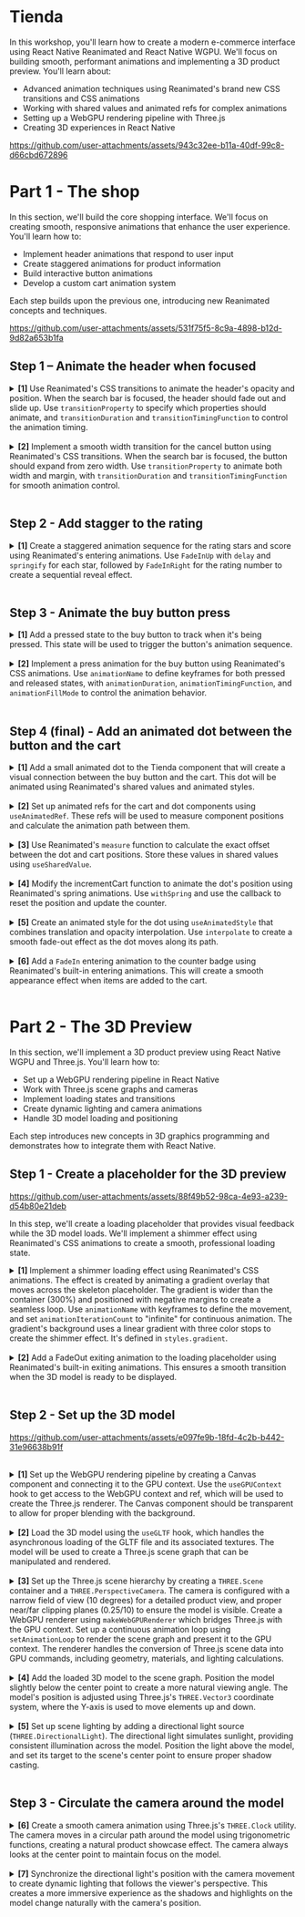 # Tienda

In this workshop, you'll learn how to create a modern e-commerce interface using React Native Reanimated and React Native WGPU. We'll focus on building smooth, performant animations and implementing a 3D product preview. You'll learn about:

- Advanced animation techniques using Reanimated's brand new CSS transitions and CSS animations
- Working with shared values and animated refs for complex animations
- Setting up a WebGPU rendering pipeline with Three.js
- Creating 3D experiences in React Native

https://github.com/user-attachments/assets/943c32ee-b11a-40df-99c8-d66cbd672896

# Part 1 - The shop

In this section, we'll build the core shopping interface. We'll focus on creating smooth, responsive animations that enhance the user experience. You'll learn how to:

- Implement header animations that respond to user input
- Create staggered animations for product information
- Build interactive button animations
- Develop a custom cart animation system

Each step builds upon the previous one, introducing new Reanimated concepts and techniques.

https://github.com/user-attachments/assets/531f75f5-8c9a-4898-b12d-9d82a653b1fa

## Step 1 – Animate the header when focused

<details>
<summary>
  <b>[1]</b> Use Reanimated's CSS transitions to animate the header's opacity and position. When the search bar is focused, the header should fade out and slide up. Use <code>transitionProperty</code> to specify which properties should animate, and <code>transitionDuration</code> and <code>transitionTimingFunction</code> to control the animation timing.
</summary>

<br/>

```jsx
<Animated.View
  style={[
    styles.header,
    {
      transitionProperty: ["opacity", "marginTop"],
      transitionDuration: 200,
      transitionTimingFunction: "ease-in-out",
      opacity: isFocused ? 0 : 1,
      marginTop: isFocused ? -headerHeight! : 0,
    },
  ]}
  {/* ... */}
>
```

</details>

<br/>

<details>
<summary>
  <b>[2]</b> Implement a smooth width transition for the cancel button using Reanimated's CSS transitions. When the search bar is focused, the button should expand from zero width. Use <code>transitionProperty</code> to animate both width and margin, with <code>transitionDuration</code> and <code>transitionTimingFunction</code> for smooth animation control.
</summary>

<br/>

```jsx
<AnimatedPressable
  {/* ... */}
  style={[
    styles.button,
    {
      transitionProperty: ["width", "marginLeft"],
      transitionDuration: 200,
      transitionTimingFunction: "ease-in-out",
      width: isFocused ? 50 : 0,
      marginLeft: isFocused ? 8 : 0,
    },
  ]}
>
```

</details>

<br/>

## Step 2 - Add stagger to the rating

<details>
<summary>
  <b>[1]</b> Create a staggered animation sequence for the rating stars and score using Reanimated's entering animations. Use <code>FadeInUp</code> with <code>delay</code> and <code>springify</code> for each star, followed by <code>FadeInRight</code> for the rating number to create a sequential reveal effect.
</summary>

<br/>

```jsx
<View style={styles.priceRow}>
  {new Array(5).fill(null).map((_, i) => (
    <Animated.View
      key={i}
      entering={FadeInUp.delay(80 * i + 800)
        .springify()
        .stiffness(100)
        .damping(10)}
    >
      {/* ... */}
    </Animated.View>
  ))}
  <Animated.Text entering={FadeInRight.delay(800)}>4.97</Animated.Text>
</View>
```

</details>

<br/>

## Step 3 - Animate the buy button press

<details>
<summary>
  <b>[1]</b> Add a pressed state to the buy button to track when it's being pressed. This state will be used to trigger the button's animation sequence.
</summary>

<br/>

```jsx
function BuyButton({ onPress }: { onPress: () => void }) {
  const [pressed, setPressed] = useState(false);

  return (
    <Pressable
      onPressIn={() => setPressed(true)}
      onPressOut={() => {
        setPressed(false);
        onPress();
      }}
    >
    {/* ... */}
    </Pressable>
  );
}
```

</details>

<br/>

<details>
<summary>
  <b>[2]</b> Implement a press animation for the buy button using Reanimated's CSS animations. Use <code>animationName</code> to define keyframes for both pressed and released states, with <code>animationDuration</code>, <code>animationTimingFunction</code>, and <code>animationFillMode</code> to control the animation behavior.
</summary>

<br/>

```jsx
      <Animated.View
        style={[
          styles.buyButton,
          pressed
            ? {
                animationDuration: 120,
                animationTimingFunction: "ease-in",
                animationFillMode: "forwards",
                animationName: {
                  "0%": { transform: [{ translateY: 0 }] },
                  "100%": { transform: [{ translateY: 6 }] },
                },
              }
            : {
                animationDuration: 120,
                animationTimingFunction: "ease-out",
                animationFillMode: "forwards",
                animationName: {
                  "0%": { transform: [{ translateY: 6 }] },
                  "100%": { transform: [{ translateY: 0 }] },
                },
              },
        ]}
      >
      {/* ... */}
      <Animated.View/>
```

</details>

<br/>

## Step 4 (final) - Add an animated dot between the button and the cart

<details>
<summary>
  <b>[1]</b> Add a small animated dot to the Tienda component that will create a visual connection between the buy button and the cart. This dot will be animated using Reanimated's shared values and animated styles.
</summary>

<br/>

```jsx
export function Tienda() {
  /* ... */
  return (
    <View style={[styles.container, { paddingTop: insets.top }]}>
      {/*...*/}
      <Animated.View style={styles.dot} />;
    </View>
  );
}
```

</details>

<br/>

<details>
<summary>
  <b>[2]</b> Set up animated refs for the cart and dot components using <code>useAnimatedRef</code>. These refs will be used to measure component positions and calculate the animation path between them.
</summary>

<details>
<summary>
   Create animated refs in Tienda and pass them to the button and the header
</summary>

<br/>

```jsx
export function Tienda() {
  const cartRef = useAnimatedRef();
  const dotRef = useAnimatedRef();
  /* ... */
  return (
    <View style={[styles.container, { paddingTop: insets.top }]}>
      <Header counter={counter} cartRef={cartRef} />
      {/*...*/}
      <Animated.View ref={dotRef} style={styles.dot} />;
    </View>
  );
}
```

</details>

<br/>

<details>
<summary>
   Pass the cartRef to the cart component
</summary>

<br/>

```jsx
function Header({
  counter,
  cartRef,
}: {
  counter: number;
  cartRef: AnimatedRef<Component>;
}) {
  /* ... */
  return (
    <>
      <Animated.View style={styles.cart} ref={cartRef}>
        {/* ... */}
      </Animated.View>
    </>
  );
}

```

</details>

</details>

<br/>

<details>
<summary>
   <b>[3]</b> Use Reanimated's <code>measure</code> function to calculate the exact offset between the dot and cart positions. Store these values in shared values using <code>useSharedValue</code>.
</summary>

<br/>

```jsx
export function Tienda() {
  const finalOffsetX = useSharedValue(0);
  const finalOffsetY = useSharedValue(0);

  /* ... */

  useLayoutEffect(() => {
    runOnUI(() => {
      const cartMeasurement = measure(cartRef);
      const dotMeasurement = measure(dotRef);

      if (!cartMeasurement || !dotMeasurement) {
        return;
      }

      finalOffsetX.value = -dotMeasurement?.pageX + cartMeasurement?.pageX;
      finalOffsetY.value = -dotMeasurement?.pageY + cartMeasurement?.pageY;
    })();
  }, []);

  /* ... */
}
```

</details>

<br/>

<details>
<summary>
   <b>[4]</b> Modify the incrementCart function to animate the dot's position using Reanimated's spring animations. Use <code>withSpring</code> and use the callback to reset the position and update the counter.
</summary>

<br/>

```jsx
export function Tienda() {
  const offsetX = useSharedValue(0);
  const offsetY = useSharedValue(0);

  /* ... */

  const incrementBasket = () => {
    offsetX.value = withSpring(finalOffsetX.value, {
      stiffness: 60,
      damping: 15,
    });
    offsetY.value = withSpring(
      finalOffsetY.value,
      {
        stiffness: 60,
        damping: 15,
        restDisplacementThreshold: 200,
      },
      () => {
        offsetY.value = 0;
        offsetX.value = 0;
        runOnJS(setCounter)(counter + 1);
      },
    );
  };

  /* ... */
}
```

</details>

<br/>

<details>
<summary>
   <b>[5]</b> Create an animated style for the dot using <code>useAnimatedStyle</code> that combines translation and opacity interpolation. Use <code>interpolate</code> to create a smooth fade-out effect as the dot moves along its path.
</summary>

<br/>

```jsx
export function Tienda() {
  /* ... */

  const dotAnimatedStyle = useAnimatedStyle(() => {
    return {
      transform: [{ translateX: offsetX.value }, { translateY: offsetY.value }],
      opacity: interpolate(
        offsetX.value,
        [0, finalOffsetX.value * 0.8, finalOffsetX.value],
        [1, 1, 0],
      ),
    };
  });

  /* ... */
  return (
    <View /*...*/>
      {/*...*/}
      <Animated.View ref={dotRef} style={[styles.dot, dotAnimatedStyle]} />;
    </View>
  );
}
```

</details>

<br/>

<details>
<summary>
  <b>[6]</b> Add a <code>FadeIn</code> entering animation to the counter badge using Reanimated's built-in entering animations. This will create a smooth appearance effect when items are added to the cart.
</summary>

<br/>

```jsx
 <Animated.View style={styles.counter} entering={FadeIn}>
```

</details>

<br/>

# Part 2 - The 3D Preview

In this section, we'll implement a 3D product preview using React Native WGPU and Three.js. You'll learn how to:

- Set up a WebGPU rendering pipeline in React Native
- Work with Three.js scene graphs and cameras
- Implement loading states and transitions
- Create dynamic lighting and camera animations
- Handle 3D model loading and positioning

Each step introduces new concepts in 3D graphics programming and demonstrates how to integrate them with React Native.

## Step 1 - Create a placeholder for the 3D preview

https://github.com/user-attachments/assets/88f49b52-98ca-4e93-a239-d54b80e21deb

In this step, we'll create a loading placeholder that provides visual feedback while the 3D model loads. We'll implement a shimmer effect using Reanimated's CSS animations to create a smooth, professional loading state.

<details>
<summary>
  <b>[1]</b> Implement a shimmer loading effect using Reanimated's CSS animations. The effect is created by animating a gradient overlay that moves across the skeleton placeholder. The gradient is wider than the container (300%) and positioned with negative margins to create a seamless loop. Use <code>animationName</code> with keyframes to define the movement, and set <code>animationIterationCount</code> to "infinite" for continuous animation. The gradient's background uses a linear gradient with three color stops to create the shimmer effect. It's defined in <code>styles.gradient</code>.
</summary>

```jsx
function Loading() {
  return (
    <View style={styles.skeleton}>
      <Animated.View
        style={[
          styles.gradient,
          {
            animationName: {
              from: {
                transform: [{ translateX: "-25%" }],
              },
              to: {
                transform: [{ translateX: "25%" }],
              },
            },
            animationDuration: "1s",
            animationIterationCount: "infinite",
            animationTimingFunction: "linear",
          },
        ]}
      />
    </View>
  );
}
```

The shimmer effect works by:

1. Creating a container with a light background color
2. Adding a wider gradient overlay that moves across the container
3. Using three color stops in the gradient (46%, 50%, 54%) to create a smooth transition
4. Animating the gradient's position using CSS transforms
5. Setting up a continuous animation loop that translates it back and forth

</details>

<br/>

<details>
<summary>
  <b>[2]</b> Add a FadeOut exiting animation to the loading placeholder using Reanimated's built-in exiting animations. This ensures a smooth transition when the 3D model is ready to be displayed.
</summary>

```jsx
function Loading() {
  return (
    <View style={styles.skeleton}>
      <Animated.View
        exiting={FadeOut}
        /* ... */
      />
    </View>
  );
}
```

</details>

<br/>

## Step 2 - Set up the 3D model

https://github.com/user-attachments/assets/e097fe9b-18fd-4c2b-b442-31e96638b91f

</details>

<br/>

<details>
<summary>
  <b>[1]</b> Set up the WebGPU rendering pipeline by creating a Canvas component and connecting it to the GPU context. Use the <code>useGPUContext</code> hook to get access to the WebGPU context and ref, which will be used to create the Three.js renderer. The Canvas component should be transparent to allow for proper blending with the background.
</summary>

```jsx
export function Preview() {
  const [ready, setReady] = useState(false);

  const { ref, context } = useGPUContext();

  return (
    <View style={{ flex: 0.75, justifyContent: "center" }}>
      {!ready && <Loading />}
      <Canvas
        ref={ref}
        transparent={true}
        style={{ flex: 1, maxHeight: 450 }}
      />
    </View>
  );
}
```

</details>

<br/>

<details>
<summary>
  <b>[2]</b> Load the 3D model using the <code>useGLTF</code> hook, which handles the asynchronous loading of the GLTF file and its associated textures. The model will be used to create a Three.js scene graph that can be manipulated and rendered.
</summary>

```jsx
export function Preview() {
  const gltf = useGLTF(require("./assets/shoe/shoe.gltf"));
  const [ready, setReady] = useState(false);
  const { ref, context } = useGPUContext();

  return (
    <View style={{ flex: 0.75, justifyContent: "center" }}>
      {!ready && <Loading />}
      <Canvas
        ref={ref}
        transparent={true}
        style={{ flex: 1, maxHeight: 450 }}
      />
    </View>
  );
}
```

</details>

<br/>

<details>
<summary>
  <b>[3]</b> Set up the Three.js scene hierarchy by creating a <code>THREE.Scene</code> container and a <code>THREE.PerspectiveCamera</code>. The camera is configured with a narrow field of view (10 degrees) for a detailed product view, and proper near/far clipping planes (0.25/10) to ensure the model is visible. Create a WebGPU renderer using <code>makeWebGPURenderer</code> which bridges Three.js with the GPU context. Set up a continuous animation loop using <code>setAnimationLoop</code> to render the scene graph and present it to the GPU context. The renderer handles the conversion of Three.js scene data into GPU commands, including geometry, materials, and lighting calculations.
</summary>

```jsx
export function Preview() {
/* ... */

  useEffect(() => {
    if (!gltf || !context) {
      return;
    }

    const { width, height } = context.canvas;
    const camera = new THREE.PerspectiveCamera(10, width / height, 0.25, 10);
    const scene = new THREE.Scene();

    camera.position.set(0, 0.2, 2);

    const renderer = makeWebGPURenderer(context);

    function animate() {
      camera.lookAt(new THREE.Vector3(0, 0, 0));
      renderer.render(scene, camera);
      context!.present();
      if (!ready) {
        setReady(true);
      }
    }

    renderer.setAnimationLoop(animate);
    return () => {
      renderer.setAnimationLoop(null);
    };
  }, [gltf, context]);

/* ... */
}
```

</details>

<br/>

<details>
<summary>
  <b>[4]</b> Add the loaded 3D model to the scene graph. Position the model slightly below the center point to create a more natural viewing angle. The model's position is adjusted using Three.js's <code>THREE.Vector3</code> coordinate system, where the Y-axis is used to move elements up and down.
</summary>

```diff
export function Preview() {
/* ... */
  useEffect(() => {
    if (!gltf || !context) {
      return;
    }

    const { width, height } = context.canvas;
    const camera = new THREE.PerspectiveCamera(10, width / height, 0.25, 10);
    const scene = new THREE.Scene();

    camera.position.set(0, 0.2, 2);
+    gltf.scene.position.set(0, -0.1, 0);

    const renderer = makeWebGPURenderer(context);

+    scene.add(gltf.scene);

    function animate() {
      camera.lookAt(new THREE.Vector3(0, 0, 0));
      renderer.render(scene, camera);
      context!.present();
      if (!ready) {
        setReady(true);
      }
    }

    renderer.setAnimationLoop(animate);
    return () => {
      renderer.setAnimationLoop(null);
    };
  }, [gltf, context]);

/* ... */
}
```

</details>

<br/>

<details>
<summary>
  <b>[5]</b> Set up scene lighting by adding a directional light source (<code>THREE.DirectionalLight</code>). The directional light simulates sunlight, providing consistent illumination across the model. Position the light above the model, and set its target to the scene's center point to ensure proper shadow casting.
</summary>

```diff
export function Preview() {
/* ... */
  useEffect(() => {
    if (!gltf || !context) {
      return;
    }

    const { width, height } = context.canvas;
    const camera = new THREE.PerspectiveCamera(10, width / height, 0.25, 10);
    const scene = new THREE.Scene();
+    const light = new THREE.DirectionalLight(0xffffff, 3);

    camera.position.set(0, 0.2, 2);
+    light.position.set(0, 0.1, 1);
+    light.target.position.set(0, 0, 0);
    gltf.scene.position.set(0, -0.1, 0);

    const renderer = makeWebGPURenderer(context);

+    scene.add(light);
    scene.add(gltf.scene);

    function animate() {
      camera.lookAt(new THREE.Vector3(0, 0, 0));
      renderer.render(scene, camera);
      context!.present();
      if (!ready) {
        setReady(true);
      }
    }

    renderer.setAnimationLoop(animate);
    return () => {
      renderer.setAnimationLoop(null);
    };
  }, [gltf, context]);

/* ... */
}
```

</details>

<br/>

## Step 3 - Circulate the camera around the model

<details>
<summary>
  <b>[6]</b> Create a smooth camera animation using Three.js's <code>THREE.Clock</code> utility. The camera moves in a circular path around the model using trigonometric functions, creating a natural product showcase effect. The camera always looks at the center point to maintain focus on the model.
</summary>

```diff
export function Preview() {
/* ... */
  useEffect(() => {
    if (!gltf || !context) {
      return;
    }

    const { width, height } = context.canvas;
+    const clock = new THREE.Clock();
    const camera = new THREE.PerspectiveCamera(10, width / height, 0.25, 10);
    const scene = new THREE.Scene();
    const light = new THREE.DirectionalLight(0xffffff, 3);

    camera.position.set(0, 0.2, 2);
    light.position.set(0, 0.1, 1);
    light.target.position.set(0, 0, 0);
    gltf.scene.position.set(0, -0.1, 0);

    const renderer = makeWebGPURenderer(context);

    scene.add(light);
    scene.add(gltf.scene);

+    function animateCamera() {
+      const distance = 2;
+      const elapsed = clock.getElapsedTime();
+
+      camera.position.x = Math.sin(elapsed) * distance;
+      camera.position.z = Math.cos(elapsed) * distance;
+      camera.lookAt(new THREE.Vector3(0, 0, 0));
+    }

    function animate() {
+      animateCamera();
      renderer.render(scene, camera);
      context!.present();
      if (!ready) {
        setReady(true);
      }
    }

    renderer.setAnimationLoop(animate);
    return () => {
      renderer.setAnimationLoop(null);
    };
  }, [gltf, context]);

/* ... */
}
```

</details>

<br/>

<details>
<summary>
  <b>[7]</b> Synchronize the directional light's position with the camera movement to create dynamic lighting that follows the viewer's perspective. This creates a more immersive experience as the shadows and highlights on the model change naturally with the camera's position.
</summary>

```diff
export function Preview() {
/* ... */
  useEffect(() => {
    if (!gltf || !context) {
      return;
    }

    const { width, height } = context.canvas;
    const clock = new THREE.Clock();
    const camera = new THREE.PerspectiveCamera(10, width / height, 0.25, 10);
    const scene = new THREE.Scene();
    const light = new THREE.DirectionalLight(0xffffff, 3);

    camera.position.set(0, 0.2, 2);
    light.position.set(0, 0.1, 1);
    light.target.position.set(0, 0, 0);
    gltf.scene.position.set(0, -0.1, 0);

    const renderer = makeWebGPURenderer(context);

    scene.add(light);
    scene.add(gltf.scene);

    function animateCamera() {
      const distance = 2;
      const elapsed = clock.getElapsedTime();

      camera.position.x = Math.sin(elapsed) * distance;
      camera.position.z = Math.cos(elapsed) * distance;
      camera.lookAt(new THREE.Vector3(0, 0, 0));

+      light.position.x = camera.position.x;
+      light.position.z = camera.position.z;
+      light.target.position.set(0, 0, 0);
    }

    function animate() {
      animateCamera();
      renderer.render(scene, camera);
      context!.present();
      if (!ready) {
        setReady(true);
      }
    }

    renderer.setAnimationLoop(animate);
    return () => {
      renderer.setAnimationLoop(null);
    };
  }, [gltf, context]);

/* ... */
}
```

</details>

<br/>
